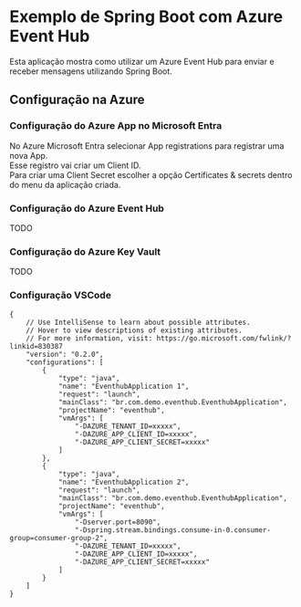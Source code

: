 # Exemplo de Spring Boot com Azure Event Hub

Esta aplicação mostra como utilizar um Azure Event Hub para enviar e receber mensagens utilizando Spring Boot.

## Configuração na Azure

### Configuração do Azure App no Microsoft Entra

No Azure Microsoft Entra selecionar App registrations para registrar uma nova App.<br/>
Esse registro vai criar um Client ID.<br/>
Para criar uma Client Secret escolher a opção Certificates & secrets dentro do menu da aplicação criada.

### Configuração do Azure Event Hub

TODO

### Configuração do Azure Key Vault

TODO

### Configuração VSCode

````
{
    // Use IntelliSense to learn about possible attributes.
    // Hover to view descriptions of existing attributes.
    // For more information, visit: https://go.microsoft.com/fwlink/?linkid=830387
    "version": "0.2.0",
    "configurations": [
        {
            "type": "java",
            "name": "EventhubApplication 1",
            "request": "launch",
            "mainClass": "br.com.demo.eventhub.EventhubApplication",
            "projectName": "eventhub",
            "vmArgs": [
                "-DAZURE_TENANT_ID=xxxxx",
                "-DAZURE_APP_CLIENT_ID=xxxxx",
                "-DAZURE_APP_CLIENT_SECRET=xxxxx"
            ]
        },
        {
            "type": "java",
            "name": "EventhubApplication 2",
            "request": "launch",
            "mainClass": "br.com.demo.eventhub.EventhubApplication",
            "projectName": "eventhub",
            "vmArgs": [
                "-Dserver.port=8090",
                "-Dspring.stream.bindings.consume-in-0.consumer-group=consumer-group-2",
                "-DAZURE_TENANT_ID=xxxxx",
                "-DAZURE_APP_CLIENT_ID=xxxxx",
                "-DAZURE_APP_CLIENT_SECRET=xxxxx"
            ]
        }
    ]
}
````
